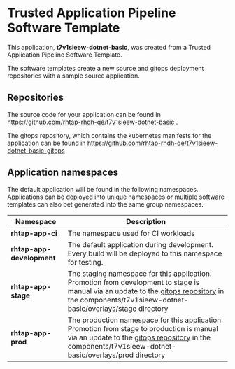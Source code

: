 # Trusted Application Pipeline Software Template

This application, **t7v1sieew-dotnet-basic**, was created from a Trusted Application Pipeline Software Template.

The software templates create a new source and gitops deployment repositories with a sample source application. 

## Repositories

The source code for your application can be found in [https://github.com/rhtap-rhdh-qe/t7v1sieew-dotnet-basic ](https://github.com/rhtap-rhdh-qe/t7v1sieew-dotnet-basic ).
 
The gitops repository, which contains the kubernetes manifests for the application can be found in 
[https://github.com/rhtap-rhdh-qe/t7v1sieew-dotnet-basic-gitops ](https://github.com/rhtap-rhdh-qe/t7v1sieew-dotnet-basic-gitops ) 

## Application namespaces 

The default application will be found in the following namespaces. Applications can be deployed into unique namespaces or multiple software templates can also bet generated into the same group namespaces.  

|  Namespace   |  Description   |  
| -------- | -------- |
| **rhtap-app-ci** | The namespace used for CI workloads |
| **rhtap-app-development** | The default application during development. Every build will be deployed to this namespace for testing. |
| **rhtap-app-stage** | The staging namespace for this application. Promotion from development to stage is manual via an update to the [gitops repository](https://github.com/rhtap-rhdh-qe/t7v1sieew-dotnet-basic-gitops ) in the components/t7v1sieew-dotnet-basic/overlays/stage directory |
| **rhtap-app-prod** | The production namespace for this application. Promotion from stage to production is manual via an update to the [gitops repository](https://github.com/rhtap-rhdh-qe/t7v1sieew-dotnet-basic-gitops ) in the components/t7v1sieew-dotnet-basic/overlays/prod directory |